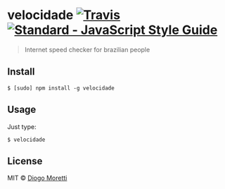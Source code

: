 # velocidade [![Travis](https://img.shields.io/travis/diogomoretti/velocidade.svg?style=flat-square)](https://travis-ci.org/diogomoretti/velocidade) [![Standard - JavaScript Style Guide](https://img.shields.io/badge/code%20style-standard-brightgreen.svg?style=flat-square)](http://standardjs.com)

> Internet speed checker for brazilian people

## Install

```
$ [sudo] npm install -g velocidade
```

## Usage

Just type:

```
$ velocidade
```

## License

MIT © [Diogo Moretti](http://diogo.nu)
